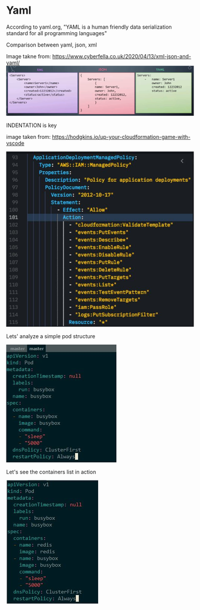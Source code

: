 # Yaml

According to yaml.org, 
"YAML is a human friendly data serialization standard for all programming languages"

Comparison between yaml, json, xml

Image takne from: https://www.cyberfella.co.uk/2020/04/13/xml-json-and-yaml/
![pods](images/extra-compare-yaml.png)

INDENTATION is key

image taken from: https://hodgkins.io/up-your-cloudformation-game-with-vscode

![pods](images/extra-yaml-indentation.JPG)

Lets' analyze a simple pod structure

![pods](images/extra-yaml-pod.JPG)

Let's see the containers list in action

![pods](images/extra-yaml-pod2.JPG)

